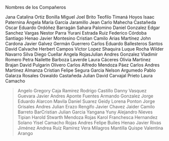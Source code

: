 Nombres de los Compañeros

Jana Catalina Ortiz Bonilla
Miguel Joel Brito
Teofilo Timaná Hoyos
Isaac Paternina
Ángela María García Jaramillo
Jean Carlo Mahecha Castañeda
Oscar Eduardo Ordóñez Barragán
Sahara Palomino
Daniel Gonzalez
Edgar Sanchez Vargas
Nestor Parra
Yurani Estrada Ruiz
Federico Córdoba
Santiago Henao
Javier Montesino
Cristian Camilo Arias Martínez
John Cardona
Javier Galvez
Germán Guerrero
Carlos Eduardo Ballesteros Santos
David Calvache
Herbert Campos
Victor Lopez
Shaquira Luque Rocha
Wilder Navarro Silva
Diego Cuellar
Angela RojasJulian Andres Gonzalez
Vladimir Romero
Petra Nailette Barboza Laverde
Laura Cáceres
Olivia Martinez
Brajan David Pulgarin Olivero
Carlos Alfredo Mendoza Páez
Carlos Andres Martinez Almanza
Cristian Felipe Segura Garcia
Nelson Argumedo
Pablo Galarza Rosales
Oswaldo Castañeda
Julian David Carvajal Prieto
Laura Camacho
>Angelo Gregory Caja Ramirez
Rodrigo Castillo
Danny Vasquez Guevara
Javier Andres Aponte Fuentes
Armando Gonzalez
Jorge Eduardo Alarcon Mavila
Daniel Suarez
Geidy Lorena Ponton
Jorge Grisales
Andres Julian Erazo Rengifo
Javier Chavez
Jaider Camilo Barreto BarCristian Julian Garcia Yangana
Yuny Alejandro Nieves Tipian
Harold Stwarth Mendoza Rojas
Karol Franchesca Hernandez Solano
Yisel Camacho Rojas
Andres Felipe Builes Henao
Javier Rivas Jiménez
Andrea Ruíz Ramírez
Vera Milagros Mantilla Quispe
Valentina Arango
